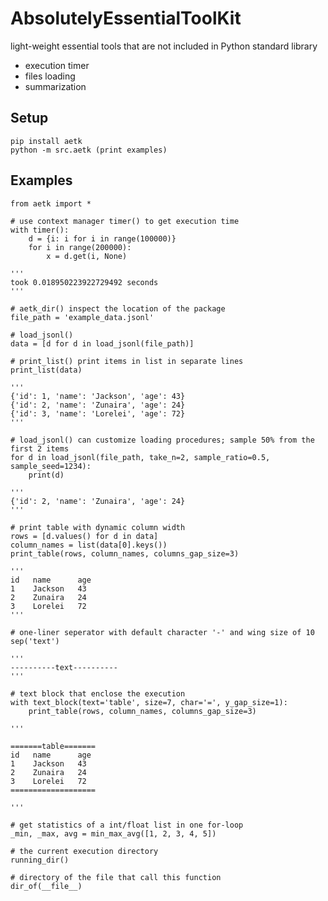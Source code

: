 # AbsolutelyEssentialToolKit
light-weight essential tools that are not included in Python standard library
* execution timer
* files loading
* summarization

## Setup

    pip install aetk
    python -m src.aetk (print examples)

## Examples

    from aetk import *

    # use context manager timer() to get execution time
    with timer():
        d = {i: i for i in range(100000)}
        for i in range(200000):
            x = d.get(i, None)
    
    '''
    took 0.018950223922729492 seconds
    '''
    
    # aetk_dir() inspect the location of the package
    file_path = 'example_data.jsonl'
    
    # load_jsonl()
    data = [d for d in load_jsonl(file_path)]
    
    # print_list() print items in list in separate lines
    print_list(data)
    
    '''
    {'id': 1, 'name': 'Jackson', 'age': 43}
    {'id': 2, 'name': 'Zunaira', 'age': 24}
    {'id': 3, 'name': 'Lorelei', 'age': 72}
    '''
    
    # load_jsonl() can customize loading procedures; sample 50% from the first 2 items
    for d in load_jsonl(file_path, take_n=2, sample_ratio=0.5, sample_seed=1234):
        print(d)
    
    '''
    {'id': 2, 'name': 'Zunaira', 'age': 24}
    '''
    
    # print table with dynamic column width
    rows = [d.values() for d in data]
    column_names = list(data[0].keys())
    print_table(rows, column_names, columns_gap_size=3)
    
    '''
    id   name      age
    1    Jackson   43
    2    Zunaira   24
    3    Lorelei   72
    '''
    
    # one-liner seperator with default character '-' and wing size of 10
    sep('text')
    
    '''
    ----------text----------
    '''
    
    # text block that enclose the execution
    with text_block(text='table', size=7, char='=', y_gap_size=1):
        print_table(rows, column_names, columns_gap_size=3)
    
    '''
    
    =======table=======
    id   name      age
    1    Jackson   43
    2    Zunaira   24
    3    Lorelei   72
    ===================
    
    '''
    
    # get statistics of a int/float list in one for-loop
    _min, _max, avg = min_max_avg([1, 2, 3, 4, 5])
    
    # the current execution directory
    running_dir()
    
    # directory of the file that call this function
    dir_of(__file__)
